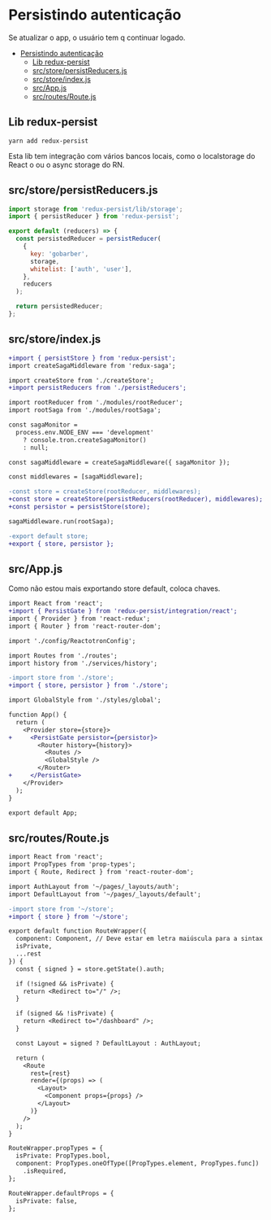 # Persistindo autenticação

Se atualizar o app, o usuário tem q continuar logado.

<!-- TOC -->

- [Persistindo autenticação](#persistindo-autenticação)
  - [Lib redux-persist](#lib-redux-persist)
  - [src/store/persistReducers.js](#srcstorepersistreducersjs)
  - [src/store/index.js](#srcstoreindexjs)
  - [src/App.js](#srcappjs)
  - [src/routes/Route.js](#srcroutesroutejs)

<!-- /TOC -->

## Lib redux-persist

`yarn add redux-persist`

Esta lib tem integração com vários bancos locais, como o localstorage do React o
ou o async storage do RN.

## src/store/persistReducers.js

```javascript
import storage from 'redux-persist/lib/storage';
import { persistReducer } from 'redux-persist';

export default (reducers) => {
  const persistedReducer = persistReducer(
    {
      key: 'gobarber',
      storage,
      whitelist: ['auth', 'user'],
    },
    reducers
  );

  return persistedReducer;
};
```

## src/store/index.js

```diff
+import { persistStore } from 'redux-persist';
import createSagaMiddleware from 'redux-saga';

import createStore from './createStore';
+import persistReducers from './persistReducers';

import rootReducer from './modules/rootReducer';
import rootSaga from './modules/rootSaga';

const sagaMonitor =
  process.env.NODE_ENV === 'development'
    ? console.tron.createSagaMonitor()
    : null;

const sagaMiddleware = createSagaMiddleware({ sagaMonitor });

const middlewares = [sagaMiddleware];

-const store = createStore(rootReducer, middlewares);
+const store = createStore(persistReducers(rootReducer), middlewares);
+const persistor = persistStore(store);

sagaMiddleware.run(rootSaga);

-export default store;
+export { store, persistor };
```

## src/App.js

Como não estou mais exportando store default, coloca chaves.

```diff
import React from 'react';
+import { PersistGate } from 'redux-persist/integration/react';
import { Provider } from 'react-redux';
import { Router } from 'react-router-dom';

import './config/ReactotronConfig';

import Routes from './routes';
import history from './services/history';

-import store from './store';
+import { store, persistor } from './store';

import GlobalStyle from './styles/global';

function App() {
  return (
    <Provider store={store}>
+     <PersistGate persistor={persistor}>
        <Router history={history}>
          <Routes />
          <GlobalStyle />
        </Router>
+     </PersistGate>
    </Provider>
  );
}

export default App;
```

## src/routes/Route.js

```diff
import React from 'react';
import PropTypes from 'prop-types';
import { Route, Redirect } from 'react-router-dom';

import AuthLayout from '~/pages/_layouts/auth';
import DefaultLayout from '~/pages/_layouts/default';

-import store from '~/store';
+import { store } from '~/store';

export default function RouteWrapper({
  component: Component, // Deve estar em letra maiúscula para a sintax entender JSX
  isPrivate,
  ...rest
}) {
  const { signed } = store.getState().auth;

  if (!signed && isPrivate) {
    return <Redirect to="/" />;
  }

  if (signed && !isPrivate) {
    return <Redirect to="/dashboard" />;
  }

  const Layout = signed ? DefaultLayout : AuthLayout;

  return (
    <Route
      rest={rest}
      render={(props) => (
        <Layout>
          <Component props={props} />
        </Layout>
      )}
    />
  );
}

RouteWrapper.propTypes = {
  isPrivate: PropTypes.bool,
  component: PropTypes.oneOfType([PropTypes.element, PropTypes.func])
    .isRequired,
};

RouteWrapper.defaultProps = {
  isPrivate: false,
};
```
